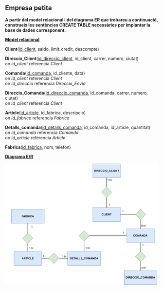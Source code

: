 ## Empresa petita

**A partir del model relacional i del diagrama ER que trobareu a continuació, construeix les sentències CREATE TABLE necessàries per implantar la base de dades corresponent.**

<ins>**Model relacional**</ins>

**Client**(<ins>id_client</ins>, saldo, limit_credit, descompte)

**Direccio_Client**(<ins>id_direccio_client</ins>, id_client, carrer, numero, ciutat)<br>
  on *id_client* referencia *Client*

**Comanda**(<ins>id_comanda</ins>, id_cliente, data)<br>
  on *id_client* referencia *Client*<br>
  on *id_direccio* referencia *Direccio_Envio*

**Direccio_Comanda**(<ins>id_direccio_comanda</ins>, id_comanda, carrer, numero, ciutat)<br>
  on *id_client* referencia *Client*
  
**Article**(<ins>id_article</ins>, id_fabrica, descripcio)<br>
  on *id_fabrica* referencia *Fabrica*
  
**Detalls_comanda**(<ins>id_detalls_comanda</ins>, id_comanda, id_article, quantitat)<br>
  on *id_comanda* referencia *Comanda*<br>
  on *id_article* referencia *Article*

**Fabrica**(<ins>id_fabrica</ins>, nom, telefon)

<ins>**Diagrama E/R**</ins>

  <div style="text-align: center;">
    <img src="https://github.com/victordomgs/Bases-de-Dades/blob/main/SQL-DDL/EER/EER-empresa.png" alt="EER-empresa" width="655" height="auto"/>
  </div>

